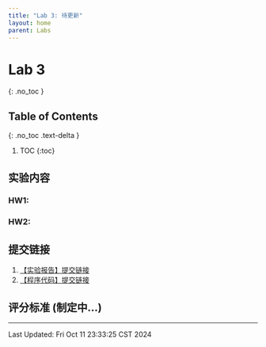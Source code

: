 ```yaml
---
title: "Lab 3: 待更新"
layout: home
parent: Labs
---
```


# Lab 3
{: .no_toc }

## Table of Contents
{: .no_toc .text-delta }

1. TOC
{:toc}

## 实验内容
### HW1: 

### HW2: 

## 提交链接

1. [【实验报告】提交链接](https://znas.cn/AppH5/share/collection?code=6lX86Ttcl3LxvVEw0FgZfcxRGwzJm1tEEXBv0c8A4Z6sxM7dtyc96tIfgrrGy6U3W&nid=KEYDEMJQGA2DCRKHGJBTS&mode=file&display=list&type=3)
2. [【程序代码】提交链接](https://znas.cn/AppH5/share/collection?code=6lX86Ttcl3LxvVEw0FgZfb7G7PWWuxsvsI9m33xhm2A2wUHdoVC4J2rm38bOkwDE9r0&nid=KEYDEMJQGA2DCRKHGJBTS&mode=file&display=list&type=3)

## 评分标准 (制定中...)

---

Last Updated: Fri Oct 11 23:33:25 CST 2024





